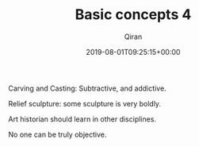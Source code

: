 ﻿---
title: Basic concepts 4
author: Qiran
type: post
date: 2019-08-01T09:25:15+00:00
aliases: ["/basic-concepts-4/"]
s:
  - Art through the Ages
---
Carving and Casting: Subtractive, and addictive.

Relief sculpture: some sculpture is very boldly.

Art historian should learn in other disciplines.

No one can be truly objective.
